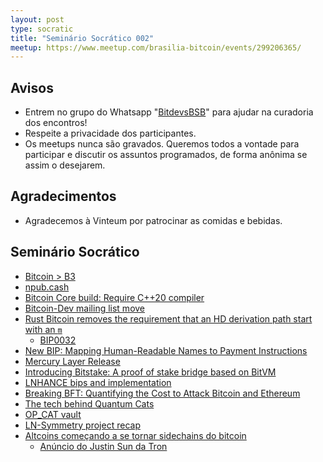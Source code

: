 ```yaml
---
layout: post
type: socratic
title: "Seminário Socrático 002"
meetup: https://www.meetup.com/brasilia-bitcoin/events/299206365/
---
```


## Avisos

- Entrem no grupo do Whatsapp "[BitdevsBSB](https://chat.whatsapp.com/FtzUFC6RCQf3gfALdfMH3P)" para ajudar na curadoria dos encontros!
- Respeite a privacidade dos participantes.
- Os meetups nunca são gravados. Queremos todos a vontade para participar e discutir os assuntos programados, de forma anônima se assim o desejarem.

## Agradecimentos

- Agradecemos à Vinteum por patrocinar as comidas e bebidas.

## Seminário Socrático

* [Bitcoin > B3](https://twitter.com/satbitsat/status/1757747337718337836)
* [npub.cash](https://twitter.com/callebtc/status/1758503534390055279)
* [Bitcoin Core build: Require C++20 compiler](https://github.com/bitcoin/bitcoin/pull/28349)
* [Bitcoin-Dev mailing list move](https://lists.linuxfoundation.org/pipermail/bitcoin-dev/2024-February/022327.html)
* [Rust Bitcoin removes the requirement that an HD derivation path start with an `m`](https://github.com/rust-bitcoin/rust-bitcoin/pull/2451)
    * [BIP0032](https://github.com/bitcoin/bips/blob/master/bip-0032.mediawiki/)
* [New BIP: Mapping Human-Readable Names to Payment Instructions](https://groups.google.com/g/bitcoindev/c/uATaflkYglQ)
* [Mercury Layer Release](https://mercurylayer.com/)
* [Introducing Bitstake: A proof of stake bridge based on BitVM](https://lightco.in/2024/02/13/bitstake/)
* [LNHANCE bips and implementation](https://delvingbitcoin.org/t/lnhance-bips-and-implementation/376/1)
* [Breaking BFT: Quantifying the Cost to Attack Bitcoin and Ethereum](https://papers.ssrn.com/sol3/papers.cfm?abstract_id=4727999)
* [The tech behind Quantum Cats](https://twitter.com/rot13maxi/status/1745983083608789345)
* [OP_CAT vault](https://twitter.com/rot13maxi/status/1758268837542113612)
* [LN-Symmetry project recap](https://delvingbitcoin.org/t/ln-symmetry-project-recap/359)
* [Altcoins começando a se tornar sidechains do bitcoin](https://twitter.com/kyletorpey/status/1758589115199557821)
    * [Anúncio do Justin Sun da Tron](https://x.com/justinsuntron/status/1758034850798346517?s=20)
